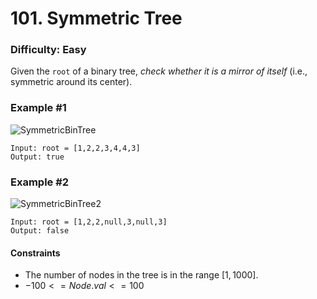 # 101. Symmetric Tree
### Difficulty: Easy

Given the `root` of a binary tree, *check whether it is a mirror of itself* (i.e., symmetric around its center).

### Example #1

![SymmetricBinTree](https://assets.leetcode.com/uploads/2021/02/19/symtree1.jpg)

```
Input: root = [1,2,2,3,4,4,3]
Output: true
```

### Example #2

![SymmetricBinTree2](https://assets.leetcode.com/uploads/2021/02/19/symtree2.jpg)

```
Input: root = [1,2,2,null,3,null,3]
Output: false
```

#### Constraints

- The number of nodes in the tree is in the range $[1, 1000]$.
- $-100 <= Node.val <= 100$